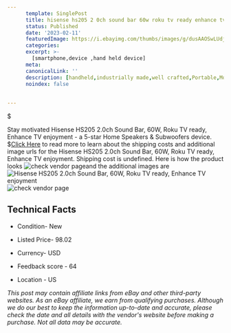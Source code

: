 ```yaml
---
      template: SinglePost
      title: hisense hs205 2 0ch sound bar 60w roku tv ready enhance tv enjoyment
      status: Published
      date: '2023-02-11'
      featuredImage: https://i.ebayimg.com/thumbs/images/g/dusAAOSwLUdji0-a/s-l225.jpg
      categories: 
      excerpt: >-
        [smartphone,device ,hand held device]
      meta:
      canonicalLink: ''
      description: [handheld,industrially made,well crafted,Portable,Mobile,Compact,Convenient,Lightweight,Maneuverable,Man-portable,Miniature,Carriable,Hand-held,Light,Holdable,Transportable,Mobile device,Pocket-sized,On-the-go,Wireless,Cordless,Compact size,Convenient size, smartphone,device ,hand held device]
      noindex: false
      
        
---
```

$

Stay motivated Hisense HS205 2.0ch Sound Bar, 60W, Roku TV ready, Enhance TV enjoyment - a 5-star Home Speakers & Subwoofers device.
$[Click Here](https://www.ebay.com/itm/295387550991?hash=item44c678550f%3Ag%3AdusAAOSwLUdji0-a&mkevt=1&mkcid=1&mkrid=711-53200-19255-0&campid=%253CePNCampaignId%253E&customid=%253CreferenceId%253E&toolid=10049) to read more to learn about the shipping costs and additional image urls for the Hisense HS205 2.0ch Sound Bar, 60W, Roku TV ready, Enhance TV enjoyment. Shipping cost is undefined. Here is how the product looks ![check vendor page](https://i.ebayimg.com/thumbs/images/g/dusAAOSwLUdji0-a/s-l225.jpg)and the additional images are![Hisense HS205 2.0ch Sound Bar, 60W, Roku TV ready, Enhance TV enjoyment](https://i.ebayimg.com/images/g/dusAAOSwLUdji0-a/s-l500.jpg)![check vendor page](https://origin-galleryplus.ebayimg.com/ws/web/295387550991_2_0_1/225x225.jpg,https://origin-galleryplus.ebayimg.com/ws/web/295387550991_3_0_1/225x225.jpg,https://origin-galleryplus.ebayimg.com/ws/web/295387550991_4_0_1/225x225.jpg,https://origin-galleryplus.ebayimg.com/ws/web/295387550991_5_0_1/225x225.jpg,https://origin-galleryplus.ebayimg.com/ws/web/295387550991_6_0_1/225x225.jpg,https://origin-galleryplus.ebayimg.com/ws/web/295387550991_7_0_1/225x225.jpg,https://origin-galleryplus.ebayimg.com/ws/web/295387550991_8_0_1/225x225.jpg,https://origin-galleryplus.ebayimg.com/ws/web/295387550991_9_0_1/225x225.jpg,https://origin-galleryplus.ebayimg.com/ws/web/295387550991_10_0_1/225x225.jpg)



 ## Technical Facts 



     
      

 - Condition- New 


      

 - Listed Price- 98.02 


      

 - Currency- USD 


      

 - Feedback score - 64 


      

 - Location - US 


      
      

 *_This post may contain affiliate links from eBay and other third-party websites. As an eBay affiliate, we earn from qualifying purchases. Although we do our best to keep the information up-to-date and accurate, please check the date and all details with the vendor's website before making a purchase. Not all data may be accurate._*






